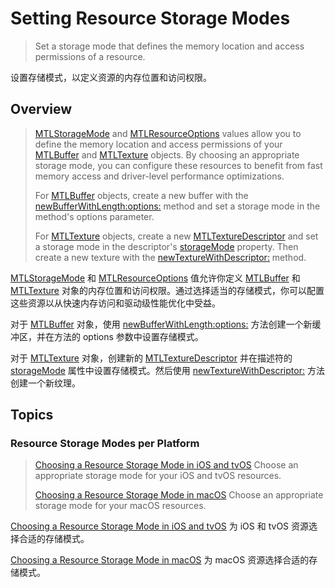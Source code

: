 #  Setting Resource Storage Modes

> Set a storage mode that defines the memory location and access permissions of a resource.

设置存储模式，以定义资源的内存位置和访问权限。

## Overview

> [MTLStorageMode](https://developer.apple.com/documentation/metal/mtlstoragemode?language=objc) and [MTLResourceOptions](https://developer.apple.com/documentation/metal/mtlresourceoptions?language=objc) values allow you to define the memory location and access permissions of your [MTLBuffer](https://developer.apple.com/documentation/metal/mtlbuffer?language=objc) and [MTLTexture](https://developer.apple.com/documentation/metal/mtltexture?language=objc) objects. By choosing an appropriate storage mode, you can configure these resources to benefit from fast memory access and driver-level performance optimizations.
>
> For [MTLBuffer](https://developer.apple.com/documentation/metal/mtlbuffer?language=objc) objects, create a new buffer with the [newBufferWithLength:options:](https://developer.apple.com/documentation/metal/mtldevice/1433375-newbufferwithlength?language=objc) method and set a storage mode in the method's options parameter.
>
> For [MTLTexture](https://developer.apple.com/documentation/metal/mtltexture?language=objc) objects, create a new [MTLTextureDescriptor](https://developer.apple.com/documentation/metal/mtltexturedescriptor?language=objc) and set a storage mode in the descriptor's [storageMode](https://developer.apple.com/documentation/metal/mtltexturedescriptor/1516262-storagemode?language=objc) property. Then create a new texture with the [newTextureWithDescriptor:](https://developer.apple.com/documentation/metal/mtldevice/1433425-newtexturewithdescriptor?language=objc) method.

[MTLStorageMode](https://developer.apple.com/documentation/metal/mtlstoragemode?language=objc) 和 [MTLResourceOptions](https://developer.apple.com/documentation/metal/mtlresourceoptions?language=objc) 值允许你定义 [MTLBuffer](https://developer.apple.com/documentation/metal/mtlbuffer?language=objc) 和 [MTLTexture](https://developer.apple.com/documentation/metal/mtltexture?language=objc) 对象的内存位置和访问权限。通过选择适当的存储模式，你可以配置这些资源以从快速内存访问和驱动级性能优化中受益。

对于 [MTLBuffer](https://developer.apple.com/documentation/metal/mtlbuffer?language=objc) 对象，使用 [newBufferWithLength:options:](https://developer.apple.com/documentation/metal/mtldevice/1433375-newbufferwithlength?language=objc) 方法创建一个新缓冲区，并在方法的 options 参数中设置存储模式。

对于 [MTLTexture](https://developer.apple.com/documentation/metal/mtltexture?language=objc) 对象，创建新的 [MTLTextureDescriptor](https://developer.apple.com/documentation/metal/mtltexturedescriptor?language=objc) 并在描述符的 [storageMode](https://developer.apple.com/documentation/metal/mtltexturedescriptor/1516262-storagemode?language=objc) 属性中设置存储模式。然后使用 [newTextureWithDescriptor:](https://developer.apple.com/documentation/metal/mtldevice/1433425-newtexturewithdescriptor?language=objc) 方法创建一个新纹理。

## Topics

### Resource Storage Modes per Platform

> [Choosing a Resource Storage Mode in iOS and tvOS](https://developer.apple.com/documentation/metal/resource_objects/setting_resource_storage_modes/choosing_a_resource_storage_mode_in_ios_and_tvos?language=objc)
> Choose an appropriate storage mode for your iOS and tvOS resources.
>
> [Choosing a Resource Storage Mode in macOS](https://developer.apple.com/documentation/metal/resource_objects/setting_resource_storage_modes/choosing_a_resource_storage_mode_in_macos?language=objc)
> Choose an appropriate storage mode for your macOS resources.

[Choosing a Resource Storage Mode in iOS and tvOS](https://github.com/looperrwang/iOSSystemLibStudy/blob/Choosing%20a%20Resource%20Storage%20Mode%20in%20iOS%20and%20tvOS.md)
为 iOS 和 tvOS 资源选择合适的存储模式。

[Choosing a Resource Storage Mode in macOS](https://developer.apple.com/documentation/metal/resource_objects/setting_resource_storage_modes/choosing_a_resource_storage_mode_in_macos?language=objc)
为 macOS 资源选择合适的存储模式。
